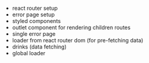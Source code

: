 - react router setup
- error page setup
- styled components
- outlet component for rendering children routes
- single error page
- loader from react router dom (for pre-fetching data)
- drinks (data fetching)
- global loader
